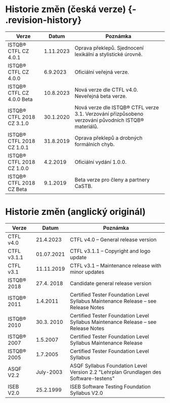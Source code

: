 # Historie změn (česká verze) {- .revision-history}

| **Verze** | **Datum** | **Poznámka** |
| --- | --- | --- |
| ISTQB® CTFL CZ 4.0.1 | 1.11.2023 | Oprava překlepů. Sjednocení lexikální a stylistické úrovně. |
| ISTQB® CTFL CZ 4.0.0 | 6.9.2023 | Oficiální veřejná verze. |
| ISTQB® CTFL CZ 4.0.0 Beta | 10.8.2023 | Nová verze dle CTFL v4.0. Neveřejná beta verze. |
| ISTQB® CTFL 2018 CZ 3.1.0 | 30.1.2020 | Nová verze dle ISTQB® CTFL verze 3.1. Verzování přizpůsobeno verzování původních ISTQB® materiálů. |
| ISTQB® CTFL 2018 CZ 1.0.1 | 31.8.2019 | Oprava překlepů a drobných formálních chyb. |
| ISTQB® CTFL 2018 CZ 1.0.0 | 4.2.2019 | Oficiální vydání 1.0.0. |
| ISTQB® CTFL 2018 CZ Beta | 9.1.2019 | Beta verze pro členy a partnery CaSTB. |

# Historie změn (anglický originál)

| **Verze** | **Datum** | **Poznámka** |
| --- | --- | --- |
| CTFL v4.0 | 21.4.2023 | CTFL v4.0 – General release version |
| CTFL v3.1.1 | 01.07.2021 | CTFL v3.1.1 – Copyright and logo update |
| CTFL v3.1 | 11.11.2019 | CTFL v3.1 – Maintenance release with minor updates |
| ISTQB® 2018 | 27.4. 2018 | Candidate general release version |
| ISTQB® 2011 | 1.4.2011 | Certified Tester Foundation Level Syllabus Maintenance Release – see Release Notes |
| ISTQB® 2010 | 30.3. 2010 | Certified Tester Foundation Level Syllabus Maintenance Release – see Release Notes |
| ISTQB® 2007 | 1.5.2007 | Certified Tester Foundation Level Syllabus Maintenance Release |
| ISTQB® 2005 | 1.7.2005 | Certified Tester Foundation Level Syllabus |
| ASQF V2.2 | July-2003 | ASQF Syllabus Foundation Level Version 2.2 "Lehrplan Grundlagen des Software-testens" |
| ISEB V2.0 | 25.2.1999 | ISEB Software Testing Foundation Syllabus V2.0 |